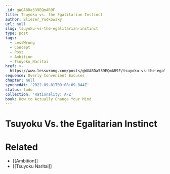 ```yaml
---
_id: gWGA8Da539EQmAR9F
title: Tsuyoku vs. the Egalitarian Instinct
author: Eliezer_Yudkowsky
url: null
slug: tsuyoku-vs-the-egalitarian-instinct
type: post
tags:
  - LessWrong
  - Concept
  - Post
  - Ambition
  - Tsuyoku_Naritai
href: >-
  https://www.lesswrong.com/posts/gWGA8Da539EQmAR9F/tsuyoku-vs-the-egalitarian-instinct
sequence: Overly Convenient Excuses
chapter: null
synchedAt: '2022-09-01T09:08:09.844Z'
status: todo
collection: 'Rationality: A-Z'
book: How to Actually Change Your Mind
---
```


# Tsuyoku Vs. the Egalitarian Instinct


# Related

- [[Ambition]]
- [[Tsuyoku Naritai]]